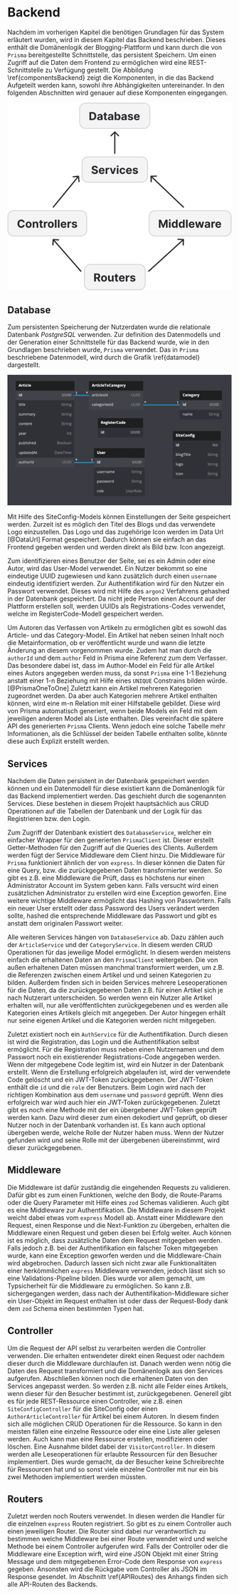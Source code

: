 # Backend

Nachdem im vorherigen Kapitel die benötigen Grundlagen für das System erläutert wurden,
wird in diesem Kapitel das Backend beschrieben. Dieses enthält die Domänenlogik der
Blogging-Plattform und kann durch die von `Prisma` bereitgestellte Schnittstelle,
das persistent Speichern. Um einen Zugriff auf die Daten dem Frontend zu ermöglichen
wird eine REST-Schnittstelle zu Verfügung gestellt. Die Abbildung \ref{componentsBackend}
zeigt die Komponenten, in die das Backend Aufgeteilt werden kann, sowohl
ihre Abhängigkeiten untereinander. In den folgenden Abschnitten wird genauer auf
diese Komponenten eingegangen.

![Komponenten des Backend \label{componentsBackend}](./../assets/backend.svg)

## Database

Zum persistenten Speicherung der Nutzerdaten wurde die relationale Datenbank _PostgreSQL_
verwenden. Zur definition des Datenmodells und der Generation einer Schnittstelle für
das Backend wurde, wie in den Grundlagen beschrieben wurde, `Prisma` verwendet.
Das in `Prisma` beschriebene Datenmodell, wird durch die Grafik \ref{datamodel} dargestellt.

![Datenmodell \label{datamodel}](../assets/db_schema.png)

Mit Hilfe des SiteConfig-Models können Einstellungen der Seite gespeichert werden.
Zurzeit ist es möglich den Titel des Blogs und das verwendete Logo einzustellen.
Das Logo und das zugehörige Icon werden im Data Url [@DataUrl] Format gespeichert.
Dadurch können sie einfach an das Frontend gegeben werden und werden direkt als Bild
bzw. Icon angezeigt.

Zum identifizieren eines Benutzer der Seite, sei es ein Admin oder eine Autor, wird
das User-Model verwendet. Ein Nutzer bekommt so eine eindeutige UUID zugewiesen
und kann zusätzlich durch einen `username` eindeutig identifiziert werden.
Zur Authentifikation wird für den Nutzer ein Passwort verwendet. Dieses wird
mit Hilfe des `argon2` Verfahrens gehashed in der Datenbank gespeichert.
Da nicht jede Person einen Account auf der Plattform erstellen soll, werden
UUIDs als Registrations-Codes verwendet, welche im RegisterCode-Modell gespeichert werden.

Um Autoren das Verfassen von Artikeln zu ermöglichen gibt es sowohl das Article- und
das Category-Model. Ein Artikel hat neben seinen Inhalt noch die Metainformation,
ob er veröffentlicht wurde und wann die letzte Änderung an diesem vorgenommen wurde.
Zudem hat man durch die `authorId` und dem `author` Feld in Prisma eine Referenz
zum dem Verfasser. Das besondere dabei ist, dass im Author-Model ein Feld für alle Artikel
eines Autors angegeben werden muss, da sonst `Prisma` eine 1-1 Beziehung anstatt einer 1-n
Beziehung mit Hilfe eines `UNIQUE` Constrains bilden würde. [@PrismaOneToOne] Zuletzt
kann ein Artikel mehreren Kategorien zugeordnet werden. Da aber auch Kategorien mehrere Artikel
enthalten können, wird eine m-n Relation mit einer Hilfstabelle gebildet. Diese wird von
Prisma automatisch generiert, wenn beide Models ein Feld mit dem jeweiligen anderen Model
als Liste enthalten. Dies vereinfacht die spätere API des generierten `Prisma` Clients.
Wenn jedoch eine solche Tabelle mehr Informationen, als die Schlüssel der beiden Tabelle
enthalten sollte, könnte diese auch Explizit erstellt werden.

## Services

Nachdem die Daten persistent in der Datenbank gespeichert werden können und ein Datenmodell
für diese existiert kann die Domänenlogik für das Backend implementiert werden. Das geschieht
durch die sogenannten Services. Diese bestehen in diesem Projekt hauptsächlich aus CRUD Operationen
auf die Tabellen der Datenbank und der Logik für das Registrieren bzw. den Login.

Zum Zugriff der Datenbank existiert des `DatabaseService`, welcher ein
einfacher Wrapper für den generierten `PrismaClient` ist. Dieser erstellt Getter-Methoden
für den Zugriff auf die Queries des Clients. Außerdem werden fügt der Service
Middleware dem Client hinzu. Die Middleware für `Prisma` funktioniert ähnlich der von `express`.
In dieser können die Daten für eine Query, bzw. die zurückgegebenen Daten transformierter werden.
So gibt es z.B. eine Middleware die Prüft, dass es höchstens nur einen Administrator Account
im System geben kann. Falls versucht wird einen zusätzlichen Administrator zu erstellen wird eine Exception
geworfen. Eine weitere wichtige Middleware ermöglicht das Hashing von Passwörtern. Falls ein neuer User
erstellt oder dass Password des Users verändert werden sollte, hashed die entsprechende Middleware das
Passwort und gibt es anstatt dem originalen Passwort weiter.

Alle weiteren Services hängen von `DatabaseService` ab.  Dazu zählen auch
der `ArticleService` und der `CategoryService`. In diesem werden CRUD Operationen
für das jeweilige Model ermöglicht. In diesem werden meistens einfach die erhaltenen
Daten an den `PrismaClient` weitergeben. Die von außen erhaltenen Daten müssen manchmal transformiert werden,
um z.B. die Referenzen zwischen einem Artikel und und seinen Kategorien zu bilden. Außerdem finden
sich in beiden Services mehrere Leseoperationen für die Daten, da die zurückgegebenen Daten z.B.
für einen Artikel sich je nach Nutzerart unterscheiden. So werden wenn ein Nutzer alle Artikel erhalten will,
nur alle veröffentlichten zurückgegebenen und es werden alle Kategorien eines Artikels gleich mit angegeben.
Der Autor hingegen erhält nur seine eigenen Artikel und die Kategorien werden nicht mitgegeben.

Zuletzt existiert noch ein `AuthService` für die Authentifikation. Durch diesen ist wird die Registration, das Login
und die Authentifikation selbst ermöglicht. Für die Registration muss neben einen Nutzernamen und dem Passwort noch
ein existierender Registrations-Code angegeben werden. Wenn der mitgegebene Code legitim ist, wird ein Nutzer in der Datenbank
erstellt. Wenn die Erstellung erfolgreich abgelaufen ist, wird der verwendete Code gelöscht und ein JWT-Token zurückgegebenen.
Der JWT-Token enthält die `id` und die `role` der Benutzers. Beim Login wird nach der richtigen Kombination aus dem
`username` und `password` geprüft. Wenn dies erfolgreich war wird auch hier ein JWT-Token zurückgegebenen. Zuletzt
gibt es noch eine Methode mit der ein übergebener JWT-Token geprüft werden kann. Dazu wird dieser zum einen dekodiert und
geprüft, ob dieser Nutzer noch in der Datenbank vorhanden ist. Es kann auch optional übergeben werde, welche Rolle
der Nutzer haben muss. Wenn der Nutzer gefunden wird und seine Rolle mit der übergebenen übereinstimmt, wird dieser
zurückgegebenen.

## Middleware

Die Middleware ist dafür zuständig die eingehenden Requests zu validieren. Dafür gibt es zum einen Funktionen,
welche den Body, die Route-Params oder die Query Parameter mit Hilfe eines `zod` Schemas validieren. Auch gibt es
eine Middleware zur Authentifikation. Die Middleware in diesem Projekt weicht dabei etwas vom `express` Modell ab.
Anstatt einer Middleware den Request, einen Response und die Next-Funktion zu übergeben, erhalten die Middleware
einen Request und geben diesen bei Erfolg weiter. Auch können ist es möglich, dass zusätzliche Daten dem Request
mitgegeben werden. Falls jedoch z.B. bei der Authentifikation ein falscher Token mitgegeben wurde, kann eine Exception
geworfen werden und die Middleware-Chain wird abgebrochen. Dadurch lassen sich nicht zwar alle
Funktionalitäten einer herkömmlichen `express` Middleware verwenden, jedoch lässt sich
so eine Validations-Pipeline bilden. Dies wurde vor allem gemacht, um Typsicherheit für die Middleware zu ermöglichen.
So kann z.B. sichergegangen werden, dass nach der Authentifikation-Middleware sicher ein User-Objekt im Request enthalten ist
oder dass der Request-Body dank dem `zod` Schema einen bestimmten Typen hat.

## Controller

Um die Request der API selbst zu verarbeiten werden die Controller verwenden. Die erhalten entwendeter direkt einen
Request oder nachdem dieser durch die Middleware durchlaufen ist. Danach werden wenn nötig die Daten des Request transformiert
und die Domänenlogik aus den Services aufgerufen. Abschließen können noch die erhaltenen Daten von den Services angepasst werden.
So werden z.B. nicht alle Felder eines Artikels, wenn dieser für den Besucher bestimmt ist, zurückgegebenen. Generell gibt es
für jede REST-Ressource einen Controller, wie z.B. einen `SiteConfigController` für die SiteConfig oder einen
`AuthorArticleController` für Artikel bei einem Autoren. In diesem finden sich alle möglichen CRUD Operationen für die Ressource.
So kann in den meisten fällen eine einzelne Ressource oder eine eine Liste aller gelesen werden. Auch kann man eine Ressource erstellen,
modifizieren oder löschen. Eine Ausnahme bildet dabei der `VisitorController`. In diesem werden alle Leseoperationen für erlaubte
Ressourcen für den Besucher implementiert. Dies wurde gemacht, da der Besucher keine Schreibrechte für Ressourcen hat und so sonst
viele einzelne Controller mit nur ein bis zwei Methoden implementiert werden müssten.

## Routers

Zuletzt werden noch Routers verwendet. In diesen werden die Handler für die einzelnen `express` Routen registriert.
So gibt es zu einem Controller auch einen jeweiligen Router.
Die Router sind dabei nur verantwortlich zu bestimmen welche Middleware bei einer Route verwendet wird und
welche Methode bei einem Controller aufgerufen wird. Falls der Controller oder die Middleware eine Exception
wirft, wird eine JSON Objekt mit einer String Message und dem mitgegebenen Error-Code dem Response von `express` gegeben.
Ansonsten wird die Rückgabe vom Controller als JSON im Response gesendet. Im Abschnitt \ref{APIRoutes} des Anhangs
finden sich alle API-Routen des Backends.
